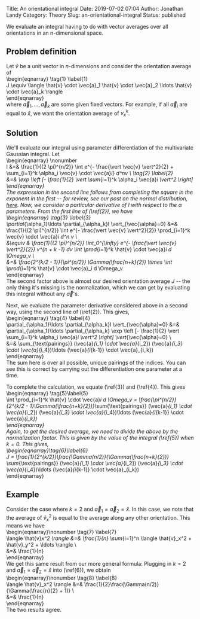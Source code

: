 Title: An orientational integral
Date: 2019-07-02 07:04
Author: Jonathan Landy
Category: Theory
Slug: an-orientational-integral
Status: published

We evaluate an integral having to do with vector averages over all
orientations in an n-dimensional space.

  
  


Problem definition
------------------

Let $\hat{v}$ be a unit vector in $n$-dimensions and consider the orientation average of  
\begin{eqnarray} \tag{1} \label{1}  
J \equiv \langle \hat{v} \cdot \vec{a}_1 \hat{v} \cdot \vec{a}_2 \ldots \hat{v} \cdot \vec{a}_k \rangle  
\end{eqnarray}  
where $\vec{a}_1, \ldots, \vec{a}_k$ are some given fixed vectors. For example, if all $\vec{a}_i$ are equal to $\hat{x}$, we want the orientation average of $v_x^k$.

Solution
--------

We'll evaluate our integral using parameter differentiation of the multivariate Gaussian integral. Let  
\begin{eqnarray} \nonumber  
I &=& \frac{1}{(2 \pi)^{n/2}} \int e^{- \frac{\vert \vec{v} \vert^2}{2} + \sum_{i=1}^k \alpha_i \vec{v} \cdot \vec{a}_i} d^nv \\ \tag{2} \label{2}  
&=& \exp \left [- \frac{1}{2} \vert \sum_{i=1}^k \alpha_i \vec{a}_i \vert^2 \right]  
\end{eqnarray}  
The expression in the second line follows from completing the square in the exponent in the first -- for review, see our post on the normal distribution, [here](http://efavdb.com/normal-distributions/). Now, we consider a particular derivative of $I$ with respect to the $\alpha$ parameters. From the first line of (\ref{2}), we have  
\begin{eqnarray} \tag{3} \label{3}  
\partial_{\alpha_1}\ldots \partial_{\alpha_k}I \vert_{\vec{\alpha}=0} &=& \frac{1}{(2 \pi)^{n/2}} \int e^{- \frac{\vert \vec{v} \vert^2}{2}} \prod_{i=1}^k \vec{v} \cdot \vec{a}_i d^n v \\  
&\equiv & \frac{1}{(2 \pi)^{n/2}} \int_0^{\infty} e^{- \frac{\vert \vec{v} \vert^2}{2}} v^{n + k -1} dv \int \prod_{i=1}^k \hat{v} \cdot \vec{a}_i d \Omega_v \\  
&=& \frac{2^{k/2 - 1}}{\pi^{n/2}} \Gamma(\frac{n+k}{2}) \times \int \prod_{i=1}^k \hat{v} \cdot \vec{a}_i d \Omega_v  
\end{eqnarray}  
The second factor above is almost our desired orientation average $J$ -- the only thing it's missing is the normalization, which we can get by evaluating this integral without any $\vec{a}$'s.

Next, we evaluate the parameter derivative considered above in a second way, using the second line of (\ref{2}). This gives,  
\begin{eqnarray} \tag{4} \label{4}  
\partial_{\alpha_1}\ldots \partial_{\alpha_k}I \vert_{\vec{\alpha}=0} &=& \partial_{\alpha_1}\ldots \partial_{\alpha_k} \exp \left [- \frac{1}{2} \vert \sum_{i=1}^k \alpha_i \vec{a}_i \vert^2 \right] \vert_{\vec{\alpha}=0} \\  
&=& \sum_{\text{pairings}} (\vec{a}_{i_1} \cdot \vec{a}_{i_2}) (\vec{a}_{i_3} \cdot \vec{a}_{i_4})\ldots (\vec{a}_{i_{k-1}} \cdot \vec{a}_{i_k})  
\end{eqnarray}  
The sum here is over all possible, unique pairings of the indices. You can see this is correct by carrying out the differentiation one parameter at a time.

To complete the calculation, we equate (\ref{3}) and (\ref{4}). This gives  
\begin{eqnarray} \tag{5}\label{5}  
\int \prod_{i=1}^k \hat{v} \cdot \vec{a}_i d \Omega_v = \frac{\pi^{n/2}} {2^{k/2 - 1}\Gamma(\frac{n+k}{2})}\sum_{\text{pairings}} (\vec{a}_{i_1} \cdot \vec{a}_{i_2}) (\vec{a}_{i_3} \cdot \vec{a}_{i_4})\ldots (\vec{a}_{i_{k-1}} \cdot \vec{a}_{i_k})  
\end{eqnarray}  
Again, to get the desired average, we need to divide the above by the normalization factor. This is given by the value of the integral (\ref{5}) when $k = 0$. This gives,  
\begin{eqnarray}\tag{6}\label{6}  
J = \frac{1}{2^{k/2}}\frac{\Gamma(n/2)}{\Gamma(\frac{n+k}{2})} \sum_{\text{pairings}} (\vec{a}_{i_1} \cdot \vec{a}_{i_2}) (\vec{a}_{i_3} \cdot \vec{a}_{i_4})\ldots (\vec{a}_{i_{k-1}} \cdot \vec{a}_{i_k})  
\end{eqnarray}

Example
-------

Consider the case where $k=2$ and $\vec{a}_1 = \vec{a}_2 = \hat{x}$. In this case, we note that the average of $\hat{v}_x^2$ is equal to the average along any other orientation. This means we have  
\begin{eqnarray}\nonumber \tag{7} \label{7}  
\langle \hat{v}_x^2 \rangle &=& \frac{1}{n} \sum_{i=1}^n \langle \hat{v}_x^2 + \hat{v}_y^2 + \ldots \rangle \\  
&=& \frac{1}{n}  
\end{eqnarray}  
We get this same result from our more general formula: Plugging in $k=2$ and $\vec{a}_1 = \vec{a}_2 = \hat{x}$ into (\ref{6}), we obtain  
\begin{eqnarray}\nonumber \tag{8} \label{8}  
\langle \hat{v}_x^2 \rangle &=& \frac{1}{2}\frac{\Gamma(n/2)}{\Gamma(\frac{n}{2} + 1)} \\  
&=& \frac{1}{n}  
\end{eqnarray}  
The two results agree.
